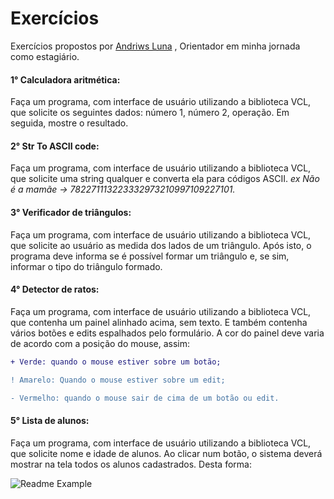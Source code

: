 # Exercícios

Exercícios propostos por <a href="https://github.com/andriwsluna">Andriws Luna</a> , Orientador em minha jornada como estagiário.

#### 1° Calculadora aritmética: 
Faça um programa, com interface de usuário utilizando a biblioteca VCL, que solicite os seguintes dados: número 1, número 2, operação.  Em seguida,  mostre o resultado.

#### 2° Str To ASCII code: 
Faça um programa, com interface de usuário utilizando a biblioteca VCL, que solicite uma string qualquer e converta ela para códigos ASCII. 
_ex Não é a mamãe → 782271113223332973210997109227101._

#### 3° Verificador de triângulos: 
Faça um programa, com interface de usuário utilizando a biblioteca VCL, que solicite ao usuário as medida dos lados de um triângulo. Após isto, o programa deve informa se é possível formar um triângulo e, se sim, informar o tipo do triângulo formado.

#### 4° Detector de ratos: 
Faça um programa, com interface de usuário utilizando a biblioteca VCL, que contenha um painel alinhado acima, sem texto. E também contenha vários botões e edits espalhados pelo formulário. A cor do painel deve varia de acordo com a posição do mouse, assim:

```diff
+ Verde: quando o mouse estiver sobre um botão;

! Amarelo: Quando o mouse estiver sobre um edit;

- Vermelho: quando o mouse sair de cima de um botão ou edit.
```

#### 5° Lista de alunos: 
Faça um programa, com interface de usuário utilizando a biblioteca VCL, que solicite nome e idade de alunos. Ao clicar num botão, o sistema deverá mostrar na tela todos os alunos cadastrados. Desta forma:


![Readme Example](https://user-images.githubusercontent.com/45950068/115099122-46b9c080-9f0a-11eb-8ee3-5d9575fbccb0.png)
